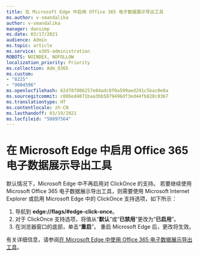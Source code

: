 ```yaml
---
title: 在 Microsoft Edge 中启用 Office 365 电子数据展示导出工具
ms.author: v-smandalika
author: v-smandalika
manager: dansimp
ms.date: 03/17/2021
audience: Admin
ms.topic: article
ms.service: o365-administration
ROBOTS: NOINDEX, NOFOLLOW
localization_priority: Priority
ms.collection: Adm_O365
ms.custom:
- "8225"
- "9004596"
ms.openlocfilehash: 62d78f806257e04adc8f0a599aed291c5bac0e0a
ms.sourcegitcommit: c08bed4071baa3bb5879496df3ed44fb828c8367
ms.translationtype: HT
ms.contentlocale: zh-CN
ms.lasthandoff: 03/19/2021
ms.locfileid: "50897564"
---
```

# <a name="enable-the-office-365-ediscovery-export-tool-in-microsoft-edge"></a>在 Microsoft Edge 中启用 Office 365 电子数据展示导出工具

默认情况下，Microsoft Edge 中不再启用对 ClickOnce 的支持。 若要继续使用 Microsoft Office 365 电子数据展示导出工具，则需要使用 Microsoft Internet Explorer 或启用 Microsoft Edge 中的 ClickOnce 支持选项，如下所示：

1. 导航到 **edge://flags/#edge-click-once**。
2. 对于 ClickOnce 支持选项，将值从“**默认**”或“**已禁用**”更改为“**已启用**”。
3. 在浏览器窗口的底部，单击“**重启**”。 重启 Microsoft Edge 后，更改将生效。

有关详细信息，请参阅[在 Microsoft Edge 中使用 Office 365 电子数据展示导出工具](https://docs.microsoft.com/microsoft-365/compliance/configure-edge-to-export-search-results)。


